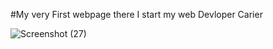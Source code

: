 #My very First webpage there I start my web Devloper Carier

![Screenshot (27)](https://user-images.githubusercontent.com/62923466/118397106-15025980-b670-11eb-83ef-2909a679d685.png)
